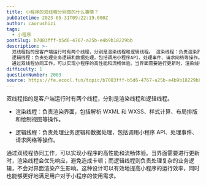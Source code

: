```yaml
---
title: 小程序的双线程分别做的什么事情？
pubDatetime: 2023-05-31T09:22:19.000Z
author: caorushizi
tags:
  - 小程序
postSlug: b7083fff-b5d6-4767-a25b-e4b9b18229bb
description: >-
  双线程指的是客户端运行时有两个线程，分别是渲染线程和逻辑线程。 渲染线程：负责渲染界面，包括解析WXML和WXSS、样式计算、布局排版和绘制视图等操作。
  逻辑线程：负责处理业务逻辑和数据处理，包括调用小程序API、处理事件、请求网络等操作。
  通过双线程协同工作，可以实现小程序的高性能和流畅体验。当界面需要进行更新时，渲染线程会优先响应，避免造成卡顿；而逻辑线程则负责处理复杂的业务逻辑，不会对界面渲
difficulty: 1
questionNumber: 2003
source: https://fe.ecool.fun/topic/b7083fff-b5d6-4767-a25b-e4b9b18229bb
---
```


双线程指的是客户端运行时有两个线程，分别是渲染线程和逻辑线程。

- 渲染线程：负责渲染界面，包括解析 WXML 和 WXSS、样式计算、布局排版和绘制视图等操作。

- 逻辑线程：负责处理业务逻辑和数据处理，包括调用小程序 API、处理事件、请求网络等操作。

通过双线程协同工作，可以实现小程序的高性能和流畅体验。当界面需要进行更新时，渲染线程会优先响应，避免造成卡顿；而逻辑线程则负责处理复杂的业务逻辑，不会对界面渲染产生影响。这种设计可以有效地提高小程序的运行效率，同时也能够更好地满足用户对于小程序的使用需求。
